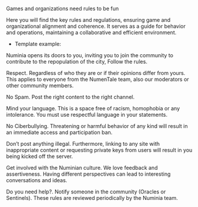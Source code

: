 Games and organizations need rules to be fun



Here you will find the key rules and regulations, ensuring game and organizational alignment and coherence. It serves as a guide for behavior and operations, maintaining a collaborative and efficient environment. 



- Template example:

Numinia opens its doors to you, inviting you to join the community to contribute to the repopulation of the city, Follow the rules. 



Respect. Regardless of who they are or if their opinions differ from yours. This applies to everyone from the NumenTale team, also our moderators or other community members.



No Spam. Post the right content to the right channel.



Mind your language. This is a space free of racism, homophobia or any intolerance. You must use respectful language in your statements.



No Ciberbullying. Threatening or harmful behavior of any kind will result in an immediate access and participation ban.



Don’t post anything illegal. Furthermore, linking to any site with inappropriate content or requesting private keys from users will result in you being kicked off the server.



Get involved with the Numinian culture. We love feedback and assertiveness. Having different perspectives can lead to interesting conversations and ideas.



Do you need help?. Notify someone in the community (Oracles or Sentinels). These rules are reviewed periodically by the Numinia team.
